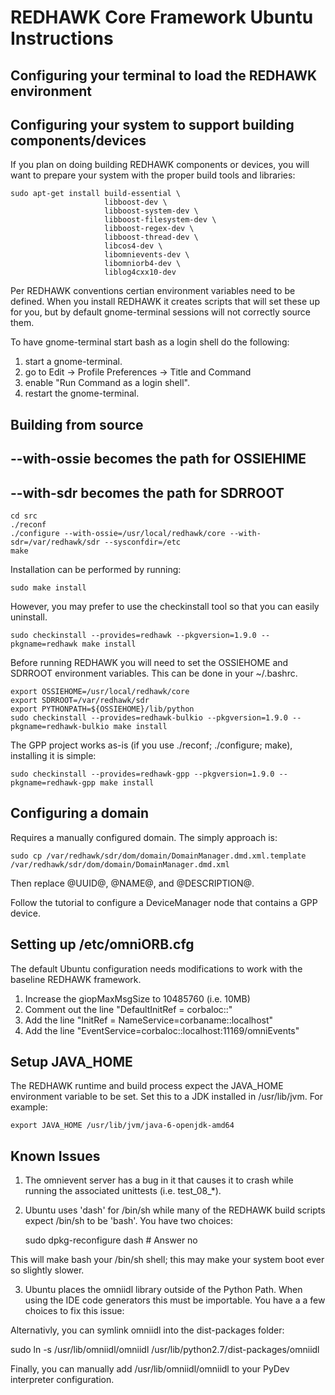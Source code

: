 # REDHAWK Core Framework Ubuntu Instructions
## Configuring your terminal to load the REDHAWK environment

## Configuring your system to support building components/devices

If you plan on doing building REDHAWK components or devices, you will want to
prepare your system with the proper build tools and libraries:

    sudo apt-get install build-essential \
                         libboost-dev \
                         libboost-system-dev \
                         libboost-filesystem-dev \
                         libboost-regex-dev \
                         libboost-thread-dev \
                         libcos4-dev \
                         libomnievents-dev \
                         libomniorb4-dev \
                         liblog4cxx10-dev

Per REDHAWK conventions certian environment variables need to be defined.  When
you install REDHAWK it creates scripts that will set these up for you, but by default
gnome-terminal sessions will not correctly source them.

To have gnome-terminal start bash as a login shell do the following:

1. start a gnome-terminal.
2. go to Edit -> Profile Preferences -> Title and Command
3. enable "Run Command as a login shell".
4. restart the gnome-terminal.

## Building from source
## --with-ossie becomes the path for OSSIEHIME
## --with-sdr becomes the path for SDRROOT

    cd src                     
    ./reconf
    ./configure --with-ossie=/usr/local/redhawk/core --with-sdr=/var/redhawk/sdr --sysconfdir=/etc
    make

Installation can be performed by running:

    sudo make install

However, you may prefer to use the checkinstall tool so that you can easily uninstall.

    sudo checkinstall --provides=redhawk --pkgversion=1.9.0 --pkgname=redhawk make install

Before running REDHAWK you will need to set the OSSIEHOME and SDRROOT environment
variables.  This can be done in your ~/.bashrc.

    export OSSIEHOME=/usr/local/redhawk/core
    export SDRROOT=/var/redhawk/sdr
    export PYTHONPATH=${OSSIEHOME}/lib/python
    sudo checkinstall --provides=redhawk-bulkio --pkgversion=1.9.0 --pkgname=redhawk-bulkio make install

The GPP project works as-is (if you use ./reconf; ./configure; make), installing it is simple:

    sudo checkinstall --provides=redhawk-gpp --pkgversion=1.9.0 --pkgname=redhawk-gpp make install

## Configuring a domain

Requires a manually configured domain.
The simply approach is: 

    sudo cp /var/redhawk/sdr/dom/domain/DomainManager.dmd.xml.template /var/redhawk/sdr/dom/domain/DomainManager.dmd.xml

Then replace @UUID@, @NAME@, and @DESCRIPTION@. 

Follow the tutorial to configure a DeviceManager node that contains a GPP device.

## Setting up /etc/omniORB.cfg

The default Ubuntu configuration needs modifications to work with the baseline
REDHAWK framework.

1. Increase the giopMaxMsgSize to 10485760 (i.e. 10MB)
2. Comment out the line "DefaultInitRef = corbaloc::"
3. Add the line "InitRef = NameService=corbaname::localhost"
4. Add the line "EventService=corbaloc::localhost:11169/omniEvents"

## Setup JAVA_HOME

The REDHAWK runtime and build process expect the JAVA_HOME environment variable
to be set.  Set this to a JDK installed in /usr/lib/jvm. For example:

    export JAVA_HOME /usr/lib/jvm/java-6-openjdk-amd64

## Known Issues

1. The omnievent server has a bug in it that causes it to crash while running the
associated unittests (i.e. test_08_*).

2. Ubuntu uses 'dash' for /bin/sh while many of the REDHAWK build scripts expect /bin/sh to
be 'bash'.  You have two choices:

   sudo dpkg-reconfigure dash # Answer no

This will make bash your /bin/sh shell; this may make your system boot ever so slightly slower.

3. Ubuntu places the omniidl library outside of the Python Path.  When using the IDE code
generators this must be importable.  You have a a few choices to fix this issue:

Alternativly, you can symlink omniidl into the dist-packages folder:

   sudo ln -s /usr/lib/omniidl/omniidl /usr/lib/python2.7/dist-packages/omniidl

Finally, you can manually add /usr/lib/omniidl/omniidl to your PyDev interpreter configuration.

